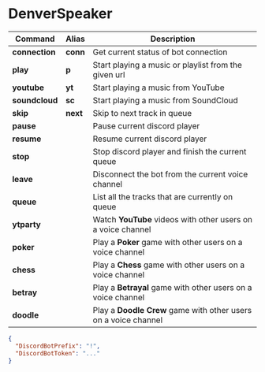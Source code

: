 # DenverSpeaker
  
| Command | Alias | Description |
| --- | --- | --- |
| **connection** | **conn** | Get current status of bot connection |
| **play** | **p** | Start playing a music or playlist from the given url |
| **youtube** | **yt** | Start playing a music from YouTube |
| **soundcloud** | **sc** | Start playing a music from SoundCloud |
| **skip** | **next** | Skip to next track in queue |
| **pause** |  | Pause current discord player |
| **resume** |  | Resume current discord player |
| **stop** |  | Stop discord player and finish the current queue |
| **leave** |  | Disconnect the bot from the current voice channel |
| **queue** |  | List all the tracks that are currently on queue |
| **ytparty** |  | Watch **YouTube** videos with other users on a voice channel |
| **poker** |  | Play a **Poker** game with other users on a voice channel |
| **chess** |  | Play a **Chess** game with other users on a voice channel |
| **betray** |  | Play a **Betrayal** game with other users on a voice channel |
| **doodle** |  | Play a **Doodle Crew** game with other users on a voice channel |

```json
{
  "DiscordBotPrefix": "!",
  "DiscordBotToken": "..."
}
```
